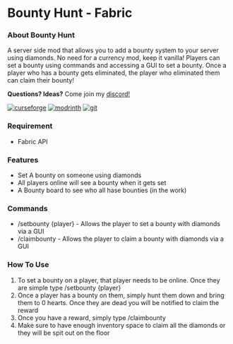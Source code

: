 # **Bounty Hunt - Fabric**

### **About Bounty Hunt**
A server side mod that allows you to add a bounty system to your server using diamonds. No need for a currency mod, keep it vanilla! Players can set a bounty using commands and accessing a GUI to set a bounty. Once a player who has a bounty gets eliminated, the player who eliminated them can claim their bounty!

**Questions? Ideas?** Come join my [discord!](https://discord.gg/3agAqKdRyU)

<!-- SVG version -->
[![curseforge](https://cdn.jsdelivr.net/npm/@intergrav/devins-badges@3/assets/compact/available/curseforge_vector.svg)](https://www.curseforge.com/minecraft/mc-mods/bounty-hunt)
[![modrinth](https://cdn.jsdelivr.net/npm/@intergrav/devins-badges@3/assets/compact/available/modrinth_vector.svg)](https://modrinth.com/mod/bounty-hunt)
[![git](https://cdn.jsdelivr.net/npm/@intergrav/devins-badges@3/assets/compact/available/git_vector.svg)](https://github.com/mexicanminion/BountyHunt-Fabric)

### **Requirement**
- Fabric API

### **Features**
- Set A bounty on someone using diamonds
- All players online will see a bounty when it gets set
- A Bounty board to see who all hase bounties (in the work)

### **Commands**
- /setbounty {player} - Allows the player to set a bounty with diamonds via a GUI
- /claimbounty - Allows the player to claim a bounty with diamonds via a GUI

### **How To Use**
1. To set a bounty on a player, that player needs to be online. Once they are simple type /setbounty {player}
2. Once a player has a bounty on them, simply hunt them down and bring them to 0 hearts. Once they are dead you will be notified to claim the reward
3. Once you have a reward, simply type /claimbounty
4. Make sure to have enough inventory space to claim all the diamonds or they will be spit out on the floor
